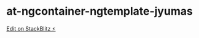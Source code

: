 # at-ngcontainer-ngtemplate-jyumas

[Edit on StackBlitz ⚡️](https://stackblitz.com/edit/at-ngcontainer-ngtemplate-jyumas)